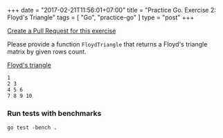 +++
date = "2017-02-21T11:56:01+07:00"
title = "Practice Go. Exercise 2: Floyd's Triangle"
tags = [ "Go", "practice-go" ]
type = "post"
+++

[Create a Pull Request for this exercise](https://github.com/plutov/practice-go/tree/master/floyd)

Please provide a function `FloydTriangle` that returns a Floyd's triangle matrix by given rows count.

[Floyd's triangle](https://en.wikipedia.org/wiki/Floyd's_triangle)

```
1
2 3
4 5 6
7 8 9 10
```

### Run tests with benchmarks

```
go test -bench .
```
